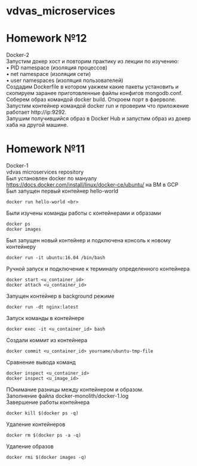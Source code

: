 # vdvas_microservices
# Homework №12  
Docker-2  
Запустим докер хост и повторим практику из лекции по изучению:  
• PID namespace (изоляция процессов)  
• net namespace (изоляция сети)  
• user namespaces (изоляция пользователей)   
Создадим Dockerfile в котором уакжем какие пакеты установить и скопируем заранее приготовленные файлы конфигов mongodb.conf.  
Соберем образ командой docker build.  Откроем порт в фаерволе.  
Запустим контейнер командой docker run и проверим что приложение работает http://ip:9292.  
Запушим получившийся образ в Docker Hub и запустим образ из докер хаба на другой машине.


# Homework №11  
Docker-1  
vdvas microservices repository<br>
Был установлен docker по мануалу https://docs.docker.com/install/linux/docker-ce/ubuntu/ на ВМ в GCP <br>
Был запущен первый контейнер hello-world <br>
```
docker run hello-world <br>
```
Были изучены команды работы с контейнерами и образами<br>
```
docker ps 
docker images
```
Был запущен новый контейнер и подключена консоль к новому контейнеру<br>
```
docker run -it ubuntu:16.04 /bin/bash 
```
Ручной запуск и подключение к терминалу определенного контейнера<br>
```
docker start <u_container_id>
docker attach <u_container_id>
```
Запущен контейнер в background режиме<br>
```
docker run -dt nginx:latest
```
Запуск команды в контейнере<br>
```
docker exec -it <u_container_id> bash
```
Создали коммит из контейнера<br>
```
docker commit <u_container_id> yourname/ubuntu-tmp-file 
```
Сравнение вывода команд<br>
```
docker inspect <u_container_id>
docker inspect <u_image_id>
```
ПОнимание разницы между контейнером и образом.<br>
Заполнение файла docker-monolith/docker-1.log<br>
Завершение работы контейнера<br>
```
docker kill $(docker ps -q) 
```
Удаление контейнеров<br>
```
docker rm $(docker ps -a -q)
```
Удаление образов<br>
```
docker rmi $(docker images -q) 
```
